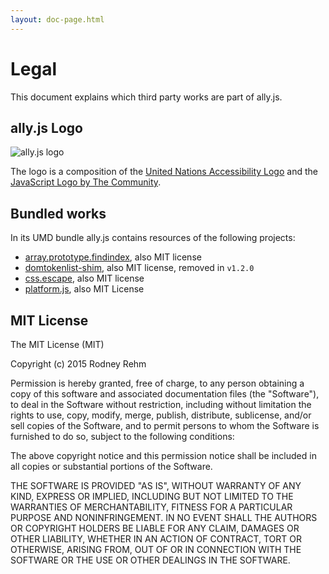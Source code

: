 ```yaml
---
layout: doc-page.html
---
```


# Legal

This document explains which third party works are part of ally.js.


## ally.js Logo

![ally.js logo](assets/ally-js-logo.png)

The logo is a composition of the [United Nations Accessibility Logo](https://www.un.org/webaccessibility/logo.shtml) and the [JavaScript Logo by The Community](https://github.com/voodootikigod/logo.js#js-logo-by-the-community).


## Bundled works

In its UMD bundle ally.js contains resources of the following projects:

* [array.prototype.findindex](https://github.com/paulmillr/Array.prototype.findIndex), also MIT license
* [domtokenlist-shim](https://github.com/jwilsson/domtokenlist), also MIT license, removed in `v1.2.0`
* [css.escape](https://github.com/mathiasbynens/CSS.escape), also MIT license
* [platform.js](https://github.com/bestiejs/platform.js), also MIT License


## MIT License

The MIT License (MIT)

Copyright (c) 2015 Rodney Rehm

Permission is hereby granted, free of charge, to any person obtaining a copy
of this software and associated documentation files (the "Software"), to deal
in the Software without restriction, including without limitation the rights
to use, copy, modify, merge, publish, distribute, sublicense, and/or sell
copies of the Software, and to permit persons to whom the Software is
furnished to do so, subject to the following conditions:

The above copyright notice and this permission notice shall be included in
all copies or substantial portions of the Software.

THE SOFTWARE IS PROVIDED "AS IS", WITHOUT WARRANTY OF ANY KIND, EXPRESS OR
IMPLIED, INCLUDING BUT NOT LIMITED TO THE WARRANTIES OF MERCHANTABILITY,
FITNESS FOR A PARTICULAR PURPOSE AND NONINFRINGEMENT. IN NO EVENT SHALL THE
AUTHORS OR COPYRIGHT HOLDERS BE LIABLE FOR ANY CLAIM, DAMAGES OR OTHER
LIABILITY, WHETHER IN AN ACTION OF CONTRACT, TORT OR OTHERWISE, ARISING FROM,
OUT OF OR IN CONNECTION WITH THE SOFTWARE OR THE USE OR OTHER DEALINGS IN
THE SOFTWARE.
